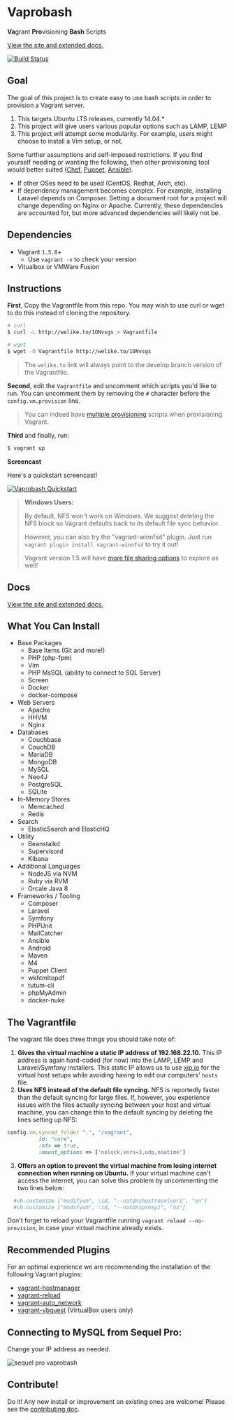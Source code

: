 # Vaprobash

**Va**&#x200B;grant **Pro**&#x200B;visioning **Bash** Scripts

[View the site and extended docs.](http://fideloper.github.io/Vaprobash/index.html)

[![Build Status](https://travis-ci.org/fideloper/Vaprobash.png?branch=master)](https://travis-ci.org/fideloper/Vaprobash)

## Goal

The goal of this project is to create easy to use bash scripts in order to provision a Vagrant server.

1. This targets Ubuntu LTS releases, currently 14.04.*
2. This project will give users various popular options such as LAMP, LEMP
3. This project will attempt some modularity. For example, users might choose to install a Vim setup, or not.

Some further assumptions and self-imposed restrictions. If you find yourself needing or wanting the following, then other provisioning tool would better suited ([Chef](http://www.getchef.com), [Puppet](http://puppetlabs.com), [Ansible](http://www.ansibleworks.com)).

* If other OSes need to be used (CentOS, Redhat, Arch, etc).
* If dependency management becomes complex. For example, installing Laravel depends on Composer. Setting a document root for a project will change depending on Nginx or Apache. Currently, these dependencies are accounted for, but more advanced dependencies will likely not be.

## Dependencies

* Vagrant `1.5.0`+
    * Use `vagrant -v` to check your version
* Vitualbox or VMWare Fusion

## Instructions

**First**, Copy the Vagrantfile from this repo. You may wish to use curl or wget to do this instead of cloning the repository.

```bash
# curl
$ curl -L http://welike.to/1ONvsgs > Vagrantfile

# wget
$ wget -O Vagrantfile http://welike.to/1ONvsgs
```

> The `welike.to` link will always point to the develop branch version of the Vagrantfile.

**Second**, edit the `Vagrantfile` and uncomment which scripts you'd like to run. You can uncomment them by removing the `#` character before the `config.vm.provision` line.

> You can indeed have [multiple provisioning](http://docs.vagrantup.com/v2/provisioning/basic_usage.html) scripts when provisioning Vagrant.

**Third** and finally, run:

```bash
$ vagrant up
```

**Screencast**

Here's a quickstart screencast!

[<img src="https://secure-b.vimeocdn.com/ts/463/341/463341369_960.jpg" alt="Vaprobash Quickstart" style="max-width:100%"/>](http://vimeo.com/fideloper/vaprobash-quickstart)

> <strong>Windows Users:</strong>
>
> By default, NFS won't work on Windows. We suggest deleting the NFS block so Vagrant defaults back to its default file sync behavior.
>
> However, you can also try the "vagrant-winnfsd" plugin. Just run `vagrant plugin install vagrant-winnfsd` to try it out!
>
> Vagrant version 1.5 will have [more file sharing options](https://www.vagrantup.com/blog/feature-preview-vagrant-1-5-rsync.html) to explore as well!

## Docs

[View the site and extended docs.](http://fideloper.github.io/Vaprobash/index.html)

## What You Can Install

* Base Packages
	* Base Items (Git and more!)
	* PHP (php-fpm)
	* Vim
	* PHP MsSQL (ability to connect to SQL Server)
	* Screen
	* Docker
    * docker-compose
* Web Servers
	* Apache
	* HHVM
	* Nginx
* Databases
	* Couchbase
	* CouchDB
	* MariaDB
	* MongoDB
	* MySQL
	* Neo4J
	* PostgreSQL
	* SQLite
* In-Memory Stores
	* Memcached
	* Redis
* Search
	* ElasticSearch and ElasticHQ
* Utility
	* Beanstalkd
	* Supervisord
    * Kibana
* Additional Languages
	* NodeJS via NVM
	* Ruby via RVM
    * Orcale Java 8
* Frameworks / Tooling
	* Composer
	* Laravel
	* Symfony
	* PHPUnit
	* MailCatcher
    * Ansible
	* Android
    * Maven
    * M4
    * Puppet Client
    * wkhtmltopdf
    * tutum-cli
    * phpMyAdmin
    * docker-nuke

## The Vagrantfile

The vagrant file does three things you should take note of:

1. **Gives the virtual machine a static IP address of 192.168.22.10.** This IP address is again hard-coded (for now) into the LAMP, LEMP and Laravel/Symfony installers. This static IP allows us to use [xip.io](http://xip.io) for the virtual host setups while avoiding having to edit our computers' `hosts` file.
2. **Uses NFS instead of the default file syncing.** NFS is reportedly faster than the default syncing for large files. If, however, you experience issues with the files actually syncing between your host and virtual machine, you can change this to the default syncing by deleting the lines setting up NFS:

  ```ruby
  config.vm.synced_folder ".", "/vagrant",
            id: "core",
            :nfs => true,
            :mount_options => ['nolock,vers=3,udp,noatime']
  ```
3. **Offers an option to prevent the virtual machine from losing internet connection when running on Ubuntu.** If your virtual machine can't access the internet, you can solve this problem by uncommenting the two lines below:

  ```ruby
    #vb.customize ["modifyvm", :id, "--natdnshostresolver1", "on"]
    #vb.customize ["modifyvm", :id, "--natdnsproxy1", "on"]
  ```

  Don't forget to reload your Vagrantfile running `vagrant reload --no-provision`, in case your virtual machine already exists.

## Recommended Plugins

For an optimal experience we are recommending the installation of the following Vagrant plugins:

* [vagrant-hostmanager](https://github.com/smdahlen/vagrant-hostmanager)
* [vagrant-reload](https://github.com/aidanns/vagrant-reload)
* [vagrant-auto_network](https://github.com/oscar-stack/vagrant-auto_network)
* [vagrant-vbguest](https://github.com/dotless-de/vagrant-vbguest) (VirtualBox users only)

## Connecting to MySQL from Sequel Pro:

Change your IP address as needed.

![sequel pro vaprobash](http://fideloper.github.io/Vaprobash/img/sequel_pro.png)

## Contribute!

Do it! Any new install or improvement on existing ones are welcome! Please see the [contributing doc](/contributing.md).
